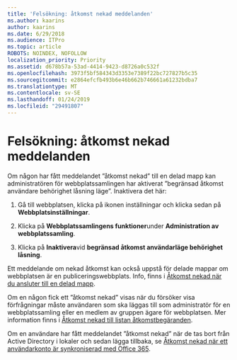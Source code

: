 ```yaml
---
title: 'Felsökning: åtkomst nekad meddelanden'
ms.author: kaarins
author: kaarins
ms.date: 6/29/2018
ms.audience: ITPro
ms.topic: article
ROBOTS: NOINDEX, NOFOLLOW
localization_priority: Priority
ms.assetid: d678b57a-53ad-4414-9423-d8726a0c532f
ms.openlocfilehash: 3973f5bf584343d3353e7389f22bc727827b5c35
ms.sourcegitcommit: e2864efcfb493b6e46b662b746661a61232bdba7
ms.translationtype: MT
ms.contentlocale: sv-SE
ms.lasthandoff: 01/24/2019
ms.locfileid: "29491807"
---
```

# <a name="troubleshoot-access-denied-messages"></a>Felsökning: åtkomst nekad meddelanden

Om någon har fått meddelandet ”åtkomst nekad” till en delad mapp kan administratören för webbplatssamlingen har aktiverat ”begränsad åtkomst användare behörighet låsning läge”. Inaktivera det här: 
  
1. Gå till webbplatsen, klicka på ikonen inställningar och klicka sedan på **Webbplatsinställningar**.
    
2. Klicka på **Webbplatssamlingens funktioner**under **Administration av webbplatssamling**.
    
3. Klicka på **Inaktivera**vid **begränsad åtkomst användarläge behörighet låsning**.
    
Ett meddelande om nekad åtkomst kan också uppstå för delade mappar om webbplatsen är en publiceringswebbplats. Info, finns i [Åtkomst nekad när du ansluter till en delad mapp](https://go.microsoft.com/fwlink/?linkid=2004317).
  
Om en någon fick ett ”åtkomst nekad” visas när du försöker visa förfrågningar måste användaren som ska läggas till som administratör för en webbplatssamling eller en medlem av gruppen ägare för webbplatsen. Mer information finns i [Åtkomst nekad till listan åtkomstbegäranden](https://go.microsoft.com/fwlink/?linkid=2004220).
  
Om en användare har fått meddelandet ”åtkomst nekad” när de tas bort från Active Directory i lokaler och sedan lägga tillbaka, se [Åtkomst nekad när ett användarkonto är synkroniserad med Office 365](https://go.microsoft.com/fwlink/?linkid=2004318).
  

